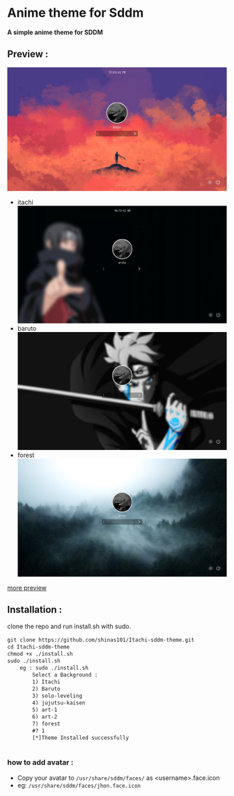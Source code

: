 # Anime theme for Sddm

**A simple anime theme for SDDM**

## Preview :
![art-1](Preview/art-1-preview.png)
- itachi
![itachi](Preview/itachi-preview.png)
- baruto
![baruto](Preview/baruto-preview.png)
- forest
![forest](Preview/forest-preview.png)

[more preview](Preview/PREVIEW.md)

## Installation :

clone the repo and run install.sh with sudo.
```
git clone https://github.com/shinas101/Itachi-sddm-theme.git
cd Itachi-sddm-theme
chmod +x ./install.sh
sudo ./install.sh
	eg : sudo ./install.sh
		Select a Background :
		1) Itachi
		2) Baruto
		3) solo-leveling
		4) jujutsu-kaisen
		5) art-1
		6) art-2
		7) forest
		#? 1
		[*]Theme Installed successfully


```
### how to add avatar :
- Copy your avatar to `/usr/share/sddm/faces/` as \<username\>.face.icon
-   eg: `/usr/share/sddm/faces/jhon.face.icon`
<!---https://github.com/shinas101
